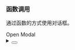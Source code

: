 ### 函数调用

通过函数的方式使用对话框。

<div class="cell-demo vp-raw">
  <yc-button @click="handleClick">Open Modal</yc-button>
</div>

<script setup>
import { h } from 'vue';
import { Modal, Button } from 'yc-design-vue';

const ModalContent = {
  setup() {
    const onClick = () => {
      Modal.info({
        title: 'Info Title',
        content: 'This is an nest info message',
      });
    };

    return () =>
      h('div', { class: 'info-modal-content' }, [
        h('span', { style: 'margin-bottom: 10px;' }, 'This is an info message'),
        h(Button, { size: 'mini', onClick }, 'Open Nest Modal'),
      ]);
  },
};

const handleClick = () => {
  Modal.info({
    title: 'Info Title',
    content: () => h(ModalContent),
  });
};
</script>

<style>
.info-modal-content {
  display: flex;
  flex-direction: column;
  justify-content: center;
  align-items: center;
}
</style>

<details>
<summary>
 <button class="code-btn"  >
    <icon-code />
 </button>
</summary>

```vue
<template>
  <yc-button @click="handleClick">Open Modal</yc-button>
</template>

<script setup>
import { h } from 'vue';
import { Modal, Button } from 'yc-design-vue';

const ModalContent = {
  setup() {
    const onClick = () => {
      Modal.info({
        title: 'Info Title',
        content: 'This is an nest info message',
      });
    };

    return () =>
      h('div', { class: 'info-modal-content' }, [
        h('span', { style: 'margin-bottom: 10px;' }, 'This is an info message'),
        h(Button, { size: 'mini', onClick }, 'Open Nest Modal'),
      ]);
  },
};

const handleClick = () => {
  Modal.info({
    title: 'Info Title',
    content: () => h(ModalContent),
  });
};
</script>

<style>
.info-modal-content {
  display: flex;
  flex-direction: column;
  justify-content: center;
  align-items: center;
}
</style>
```

</details>
